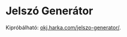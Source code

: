 # Jelszó Generátor

Kipróbálható: [okj.harka.com/jelszo-generator/](https://okj.harka.com/jelszo-generator/).
